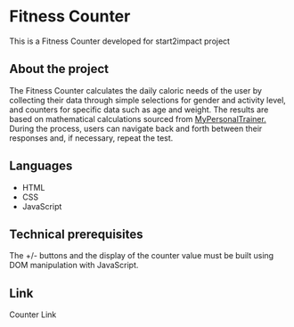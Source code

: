 # Fitness Counter

This is a Fitness Counter developed for start2impact project

## About the project

The Fitness Counter calculates the daily caloric needs of the user by collecting their data through simple selections for gender and activity level, and counters for specific data such as age and weight. The results are based on mathematical calculations sourced from <a href="https://www.my-personaltrainer.it/calcolo-calorie2.html">MyPersonalTrainer.</a><br>
During the process, users can navigate back and forth between their responses and, if necessary, repeat the test.

## Languages

- HTML
- CSS
- JavaScript

## Technical prerequisites

The +/- buttons and the display of the counter value must be built using DOM manipulation with JavaScript.

## Link

Counter Link
